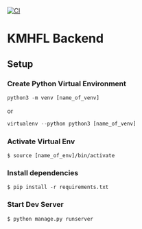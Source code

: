 [![CI](https://github.com/ertush/mfl_api/actions/workflows/ci.yml/badge.svg)](https://github.com/ertush/mfl_api/actions/workflows/ci.yml)

# KMHFL Backend

## Setup

### Create Python Virtual Environment

```python
python3 -m venv [name_of_venv]
```
or 
```python
virtualenv --python python3 [name_of_venv]
```

### Activate Virtual Env

```
$ source [name_of_env]/bin/activate
```

### Install dependencies

```
$ pip install -r requirements.txt
```

### Start Dev Server

```
$ python manage.py runserver
```

